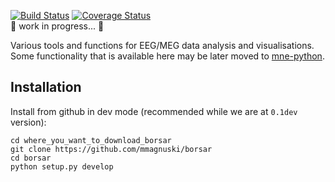 [![Build Status](https://travis-ci.org/mmagnuski/borsar.svg?branch=master)](https://travis-ci.org/mmagnuski/borsar)
[![Coverage Status](https://codecov.io/gh/mmagnuski/borsar/branch/master/graph/badge.svg)](https://codecov.io/gh/mmagnuski/borsar)  
:construction: work in progress... :construction:  

Various tools and functions for EEG/MEG data analysis and visualisations. Some functionality that is available here may
be later moved to [mne-python](https://martinos.org/mne/dev/index.html).

## Installation
Install from github in dev mode (recommended while we are at `0.1dev` version):
```
cd where_you_want_to_download_borsar
git clone https://github.com/mmagnuski/borsar
cd borsar
python setup.py develop
```
